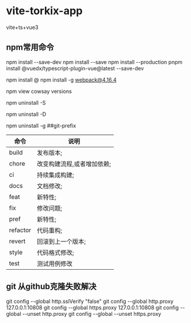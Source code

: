 # vite-torkix-app 

vite+ts+vue3

## npm常用命令
npm install --save-dev <PACKAGENAME>
npm install --save <PACKAGENAME>
npm install --production
pnpm install @vuedx/typescript-plugin-vue@latest --save-dev

npm install <package>@<version>
npm install -g webpack@4.16.4

npm view cowsay versions

npm uninstall -S <package-name>

npm uninstall -D <package-name>

npm uninstall -g <package-name>
##git-prefix

| 命令  | 说明 |
|-----|-----|
|build|发布版本;|
|chore|改变构建流程,或者增加依赖;|
|ci|持续集成构建;|
|docs|文档修改;|
|feat|新特性;|
|fix|修改问题;|
|pref|新特性;|
|refactor|代码重构;|
|revert|回滚到上一个版本;|
|style|代码格式修改;|
|test|测试用例修改|




## git 从github克隆失败解决
git config --global http.sslVerify "false"
git config --global http.proxy 127.0.0.1:10808
git config --global https.proxy 127.0.0.1:10808
git config --global --unset http.proxy
git config --global --unset https.proxy
	
